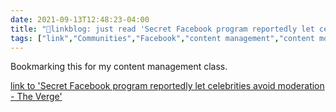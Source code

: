 ```yaml
---
date: 2021-09-13T12:48:23-04:00
title: "🔗linkblog: just read 'Secret Facebook program reportedly let celebrities avoid moderation - The Verge'"
tags: ["link","Communities","Facebook","content management","content moderation"]
---
```

Bookmarking this for my content management class.
 
[link to 'Secret Facebook program reportedly let celebrities avoid moderation - The Verge'](https://www.theverge.com/2021/9/13/22671565/facebook-xcheck-moderation-system-high-profile-exemptions)
